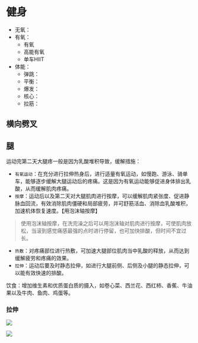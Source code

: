 # 健身

- 无氧：
- 有氧：
	- 有氧
	- 高能有氧
	- 单车HIIT
- 体能：
	- 弹跳：
	- 平衡：
	- 爆发：
	- 核心：
	- 拉筋：

## 横向劈叉

## 腿

运动完第二天大腿疼一般是因为乳酸堆积导致，缓解措施：

- `有氧运动`：在充分进行拉伸热身后，进行适量有氧运动，如慢跑、游泳、骑单车，能够逐步缓解大腿运动后的疼痛。这是因为有氧运动能够促进身体排出乳酸，从而缓解肌肉疼痛。
- `按摩`：运动后以及第二天对大腿肌肉进行按摩，可以缓解肌肉紧张度、促进静脉血回流，有效消除肌肉僵硬和局部疲劳，并可舒筋活血、消除血乳酸堆积，加速机体恢复速度。【用泡沫轴按摩】

> 使用泡沫轴按摩，在洗完澡之后可以用泡沫轴对肌肉进行按摩，可使肌肉放松，当滚到感觉痛感最强的点时进行停留，也可加快排酸，但时间不宜过长。

- `热敷`：对疼痛部位进行热敷，可加速大腿部位肌肉当中乳酸的释放，从而达到缓解疲劳和疼痛的效果。
- `拉伸`：运动后要及时静态拉伸，如进行大腿前侧、后侧及小腿的静态拉伸，可以能有效快速的排酸。

饮食：增加维生素和优质蛋白质的摄入，如卷心菜、西兰花、西红柿、香蕉、牛油果以及牛肉、鱼肉、鸡蛋等。

### 拉伸

![](https://blogs7245-1256587996.cos.ap-guangzhou.myqcloud.com/img/20230611-1.gif)

![](https://blogs7245-1256587996.cos.ap-guangzhou.myqcloud.com/img/20230611-00002.gif)
